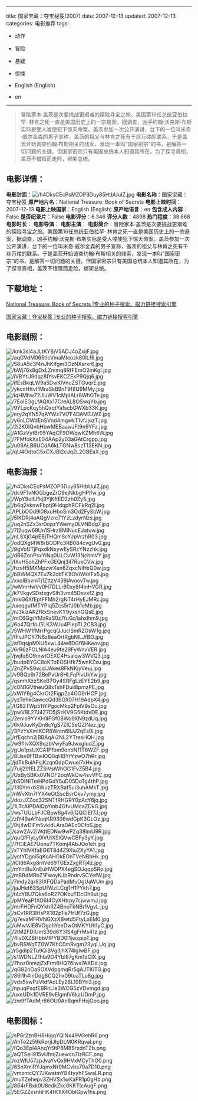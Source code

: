 
---
title: 国家宝藏：夺宝秘笈(2007)
date: 2007-12-13
updated: 2007-12-13
categories: 电影推荐
tags:
- 动作
- 冒险
- 悬疑
- 惊悚

- English (English)
- en
---


> 冒险家本·盖茨是次要挑战更艰难的探险寻宝之旅。美国第16任总统亚伯拉罕· 林肯之死一直是美国历史上的一宗悬案，据调查，凶手约翰·沃克斯·布斯实际是受人唆使犯下惊天命案。盖茨参加一次公开演讲，台下的一位叫米奇·威尔金森的男子宣称，盖茨的祖父与林肯之死有千丝万缕的联系。于是盖茨开始调查约翰·布斯相关的线索，发现一本叫“国家密宗”的书，是解答一切问题的关键。但国家密宗只有美国总统本人知道其所在，为了探寻真相，盖茨不惜铤而走险，绑架总统。

## **电影详情**：

**电影封面**：<img src="https://image.tmdb.org/t/p/w200/h4DksCEcPsMZOP3Duy85HtbUuIZ.jpg" alt="/h4DksCEcPsMZOP3Duy85HtbUuIZ.jpg" title="/h4DksCEcPsMZOP3Duy85HtbUuIZ.jpg">
**电影名称**：国家宝藏：夺宝秘笈
**原产地片名**：National Treasure: Book of Secrets
**电影上映时间**：2007-12-13
**电影上映国家**：English (English)
**原产地语言**：en
**包含成人内容**：False
**是否纪录片**：False
**电影评分**：6.346
**评分人数**：4898
**热门程度**：38.668
**电影时长**：
**电影导演**：
**电影主演**：
**电影简介**：冒险家本·盖茨是次要挑战更艰难的探险寻宝之旅。美国第16任总统亚伯拉罕· 林肯之死一直是美国历史上的一宗悬案，据调查，凶手约翰·沃克斯·布斯实际是受人唆使犯下惊天命案。盖茨参加一次公开演讲，台下的一位叫米奇·威尔金森的男子宣称，盖茨的祖父与林肯之死有千丝万缕的联系。于是盖茨开始调查约翰·布斯相关的线索，发现一本叫“国家密宗”的书，是解答一切问题的关键。但国家密宗只有美国总统本人知道其所在，为了探寻真相，盖茨不惜铤而走险，绑架总统。

## **下载地址**：
[National Treasure: Book of Secrets |专业的种子搜索、磁力链接搜索引擎](https://movie.amd794.com:2083/?search=National%20Treasure%3A%20Book%20of%20Secrets&ordering=&mode=match_phrase&page_size=10&page=1)

[国家宝藏：夺宝秘笈 |专业的种子搜索、磁力链接搜索引擎](https://movie.amd794.com:2083/?search=%E5%9B%BD%E5%AE%B6%E5%AE%9D%E8%97%8F%EF%BC%9A%E5%A4%BA%E5%AE%9D%E7%A7%98%E7%AC%88&ordering=&mode=match_phrase&page_size=10&page=1)
 

## **电影剧照**：
<img src="https://image.tmdb.org/t/p/original/knk3sl4aJLtKY8jV5ADJ4oZxijF.jpg" alt="/knk3sl4aJLtKY8jV5ADJ4oZxijF.jpg" title="/knk3sl4aJLtKY8jV5ADJ4oZxijF.jpg"><img src="https://image.tmdb.org/t/p/original/aqGVdM065tIcVmaMIeozk80lLf6.jpg" alt="/aqGVdM065tIcVmaMIeozk80lLf6.jpg" title="/aqGVdM065tIcVmaMIeozk80lLf6.jpg"><img src="https://image.tmdb.org/t/p/original/58uA5c3f4nJhKIfgm3OzNXsrxr6.jpg" alt="/58uA5c3f4nJhKIfgm3OzNXsrxr6.jpg" title="/58uA5c3f4nJhKIfgm3OzNXsrxr6.jpg"><img src="https://image.tmdb.org/t/p/original/bWj76x8gDxLZmmq8RfFEmO2mKgI.jpg" alt="/bWj76x8gDxLZmmq8RfFEmO2mKgI.jpg" title="/bWj76x8gDxLZmmq8RfFEmO2mKgI.jpg"><img src="https://image.tmdb.org/t/p/original/iVBYtU9dqz8IYsvEKCZEkP9Qjq6.jpg" alt="/iVBYtU9dqz8IYsvEKCZEkP9Qjq6.jpg" title="/iVBYtU9dqz8IYsvEKCZEkP9Qjq6.jpg"><img src="https://image.tmdb.org/t/p/original/ifEsBkqLW9a5DwKlVnuZSTGuqrE.jpg" alt="/ifEsBkqLW9a5DwKlVnuZSTGuqrE.jpg" title="/ifEsBkqLW9a5DwKlVnuZSTGuqrE.jpg"><img src="https://image.tmdb.org/t/p/original/ykcnHttvIfMraSkB9nT9f8U9MMy.jpg" alt="/ykcnHttvIfMraSkB9nT9f8U9MMy.jpg" title="/ykcnHttvIfMraSkB9nT9f8U9MMy.jpg"><img src="https://image.tmdb.org/t/p/original/iqHMhw72JluWV1cMpIALr8WhGTe.jpg" alt="/iqHMhw72JluWV1cMpIALr8WhGTe.jpg" title="/iqHMhw72JluWV1cMpIALr8WhGTe.jpg"><img src="https://image.tmdb.org/t/p/original/7EolEGgLfAQXx17CreAL8OSwqYb.jpg" alt="/7EolEGgLfAQXx17CreAL8OSwqYb.jpg" title="/7EolEGgLfAQXx17CreAL8OSwqYb.jpg"><img src="https://image.tmdb.org/t/p/original/9YLpcKqy5hQxqtYafscbGWXb33K.jpg" alt="/9YLpcKqy5hQxqtYafscbGWXb33K.jpg" title="/9YLpcKqy5hQxqtYafscbGWXb33K.jpg"><img src="https://image.tmdb.org/t/p/original/ery2qYN57qAYWz7Vi7F4DAM7JWZ.jpg" alt="/ery2qYN57qAYWz7Vi7F4DAM7JWZ.jpg" title="/ery2qYN57qAYWz7Vi7F4DAM7JWZ.jpg"><img src="https://image.tmdb.org/t/p/original/y6nLDWdEnSVnd4mgwkT1vfJjozT.jpg" alt="/y6nLDWdEnSVnd4mgwkT1vfJjozT.jpg" title="/y6nLDWdEnSVnd4mgwkT1vfJjozT.jpg"><img src="https://image.tmdb.org/t/p/original/2i2K0IQvbHbwMEBaawJFt9n9YFz.jpg" alt="/2i2K0IQvbHbwMEBaawJFt9n9YFz.jpg" title="/2i2K0IQvbHbwMEBaawJFt9n9YFz.jpg"><img src="https://image.tmdb.org/t/p/original/A1GzVytBr95YAqCF9OWqwKZMh6W.jpg" alt="/A1GzVytBr95YAqCF9OWqwKZMh6W.jpg" title="/A1GzVytBr95YAqCF9OWqwKZMh6W.jpg"><img src="https://image.tmdb.org/t/p/original/7FMfokXsE04AAp2y03aGAtCrgpp.jpg" alt="/7FMfokXsE04AAp2y03aGAtCrgpp.jpg" title="/7FMfokXsE04AAp2y03aGAtCrgpp.jpg"><img src="https://image.tmdb.org/t/p/original/u06ALB6UCdA6kLTGNw8szT13EKN.jpg" alt="/u06ALB6UCdA6kLTGNw8szT13EKN.jpg" title="/u06ALB6UCdA6kLTGNw8szT13EKN.jpg"><img src="https://image.tmdb.org/t/p/original/qU4OdtoC5xCXJBI2cJq2L2GBEaX.jpg" alt="/qU4OdtoC5xCXJBI2cJq2L2GBEaX.jpg" title="/qU4OdtoC5xCXJBI2cJq2L2GBEaX.jpg">

## **电影海报**：
<img src="https://image.tmdb.org/t/p/original/h4DksCEcPsMZOP3Duy85HtbUuIZ.jpg" alt="/h4DksCEcPsMZOP3Duy85HtbUuIZ.jpg" title="/h4DksCEcPsMZOP3Duy85HtbUuIZ.jpg"><img src="https://image.tmdb.org/t/p/original/dc9F1vNOGbgeZrO9ejNkbgHPlfw.jpg" alt="/dc9F1vNOGbgeZrO9ejNkbgHPlfw.jpg" title="/dc9F1vNOGbgeZrO9ejNkbgHPlfw.jpg"><img src="https://image.tmdb.org/t/p/original/WpY9uIfJfkj9YjKftED2zh0Zy5.jpg" alt="/WpY9uIfJfkj9YjKftED2zh0Zy5.jpg" title="/WpY9uIfJfkj9YjKftED2zh0Zy5.jpg"><img src="https://image.tmdb.org/t/p/original/b6q2vknwFbptj9HdqphROFkRq2l.jpg" alt="/b6q2vknwFbptj9HdqphROFkRq2l.jpg" title="/b6q2vknwFbptj9HdqphROFkRq2l.jpg"><img src="https://image.tmdb.org/t/p/original/tPLbOOd9l08xuHboSm3Od2FySbW.jpg" alt="/tPLbOOd9l08xuHboSm3Od2FySbW.jpg" title="/tPLbOOd9l08xuHboSm3Od2FySbW.jpg"><img src="https://image.tmdb.org/t/p/original/5lKDRj4aAQgVzrc71YzLzdyrNzs.jpg" alt="/5lKDRj4aAQgVzrc71YzLzdyrNzs.jpg" title="/5lKDRj4aAQgVzrc71YzLzdyrNzs.jpg"><img src="https://image.tmdb.org/t/p/original/uq2nSZx3sr0opzYWemyDLVNBdg7.jpg" alt="/uq2nSZx3sr0opzYWemyDLVNBdg7.jpg" title="/uq2nSZx3sr0opzYWemyDLVNBdg7.jpg"><img src="https://image.tmdb.org/t/p/original/7l2uqw69Un1SHrz8MiNucEJatuw.jpg" alt="/7l2uqw69Un1SHrz8MiNucEJatuw.jpg" title="/7l2uqw69Un1SHrz8MiNucEJatuw.jpg"><img src="https://image.tmdb.org/t/p/original/nLSXjG4pEBjTHQmScYJpVrzhR03.jpg" alt="/nLSXjG4pEBjTHQmScYJpVrzhR03.jpg" title="/nLSXjG4pEBjTHQmScYJpVrzhR03.jpg"><img src="https://image.tmdb.org/t/p/original/odQXgt4W8rBODPc3RB084cvgUv0.jpg" alt="/odQXgt4W8rBODPc3RB084cvgUv0.jpg" title="/odQXgt4W8rBODPc3RB084cvgUv0.jpg"><img src="https://image.tmdb.org/t/p/original/9gVoUTjFqxdkNxywEySRzYNzzhk.jpg" alt="/9gVoUTjFqxdkNxywEySRzYNzzhk.jpg" title="/9gVoUTjFqxdkNxywEySRzYNzzhk.jpg"><img src="https://image.tmdb.org/t/p/original/dB6ZonPsxYiNq0ULCvW13NchmVY.jpg" alt="/dB6ZonPsxYiNq0ULCvW13NchmVY.jpg" title="/dB6ZonPsxYiNq0ULCvW13NchmVY.jpg"><img src="https://image.tmdb.org/t/p/original/lXvH5ohZhPFxGEQnj3iI7RukCVw.jpg" alt="/lXvH5ohZhPFxGEQnj3iI7RukCVw.jpg" title="/lXvH5ohZhPFxGEQnj3iI7RukCVw.jpg"><img src="https://image.tmdb.org/t/p/original/hzsH5MXMpzvrXen6ZqxcNiHxQ0w.jpg" alt="/hzsH5MXMpzvrXen6ZqxcNiHxQ0w.jpg" title="/hzsH5MXMpzvrXen6ZqxcNiHxQ0w.jpg"><img src="https://image.tmdb.org/t/p/original/bBWMQX7Eu7k2cbTK1IOViWsYFx5.jpg" alt="/bBWMQX7Eu7k2cbTK1IOViWsYFx5.jpg" title="/bBWMQX7Eu7k2cbTK1IOViWsYFx5.jpg"><img src="https://image.tmdb.org/t/p/original/xxoIBbvmTj1ZttzV439jAvoovTw.jpg" alt="/xxoIBbvmTj1ZttzV439jAvoovTw.jpg" title="/xxoIBbvmTj1ZttzV439jAvoovTw.jpg"><img src="https://image.tmdb.org/t/p/original/wMmHwVv0H7DLLr90xy8f4inHVGR.jpg" alt="/wMmHwVv0H7DLLr90xy8f4inHVGR.jpg" title="/wMmHwVv0H7DLLr90xy8f4inHVGR.jpg"><img src="https://image.tmdb.org/t/p/original/k7VkgvSDstxgvSIh3vm45Dxvxf2.jpg" alt="/k7VkgvSDstxgvSIh3vm45Dxvxf2.jpg" title="/k7VkgvSDstxgvSIh3vm45Dxvxf2.jpg"><img src="https://image.tmdb.org/t/p/original/mkG6XfEptFFMh2rgNT4rHyEJMRc.jpg" alt="/mkG6XfEptFFMh2rgNT4rHyEJMRc.jpg" title="/mkG6XfEptFFMh2rgNT4rHyEJMRc.jpg"><img src="https://image.tmdb.org/t/p/original/uieqgufMTYPIq5Zcs5rfJ0b1eMb.jpg" alt="/uieqgufMTYPIq5Zcs5rfJ0b1eMb.jpg" title="/uieqgufMTYPIq5Zcs5rfJ0b1eMb.jpg"><img src="https://image.tmdb.org/t/p/original/rJ3klzARZfRxSnevKY9yxsnGQsE.jpg" alt="/rJ3klzARZfRxSnevKY9yxsnGQsE.jpg" title="/rJ3klzARZfRxSnevKY9yxsnGQsE.jpg"><img src="https://image.tmdb.org/t/p/original/mC6GgrYMzRaS0z7fuGq1ahxIhm9.jpg" alt="/mC6GgrYMzRaS0z7fuGq1ahxIhm9.jpg" title="/mC6GgrYMzRaS0z7fuGq1ahxIhm9.jpg"><img src="https://image.tmdb.org/t/p/original/6o47QrfoJ5LK3WJu4PIepTL2CB3.jpg" alt="/6o47QrfoJ5LK3WJu4PIepTL2CB3.jpg" title="/6o47QrfoJ5LK3WJu4PIepTL2CB3.jpg"><img src="https://image.tmdb.org/t/p/original/5WHW1fMrrPgcqQJuclSmRZOsW1g.jpg" alt="/5WHW1fMrrPgcqQJuclSmRZOsW1g.jpg" title="/5WHW1fMrrPgcqQJuclSmRZOsW1g.jpg"><img src="https://image.tmdb.org/t/p/original/fFvJPCY7N6z8eaOrtRgbNlLJfBO.jpg" alt="/fFvJPCY7N6z8eaOrtRgbNlLJfBO.jpg" title="/fFvJPCY7N6z8eaOrtRgbNlLJfBO.jpg"><img src="https://image.tmdb.org/t/p/original/af0qsjpMXU5xwL44w8DGf6HKeov.jpg" alt="/af0qsjpMXU5xwL44w8DGf6HKeov.jpg" title="/af0qsjpMXU5xwL44w8DGf6HKeov.jpg"><img src="https://image.tmdb.org/t/p/original/6rR6zFOLNlA4eu9fe29FyWnvVER.jpg" alt="/6rR6zFOLNlA4eu9fe29FyWnvVER.jpg" title="/6rR6zFOLNlA4eu9fe29FyWnvVER.jpg"><img src="https://image.tmdb.org/t/p/original/jwjfq6O9mwtOEXC4Hsaiqw3WVQ3.jpg" alt="/jwjfq6O9mwtOEXC4Hsaiqw3WVQ3.jpg" title="/jwjfq6O9mwtOEXC4Hsaiqw3WVQ3.jpg"><img src="https://image.tmdb.org/t/p/original/budpBYGC8oKToEOSHfk75wnKZxu.jpg" alt="/budpBYGC8oKToEOSHfk75wnKZxu.jpg" title="/budpBYGC8oKToEOSHfk75wnKZxu.jpg"><img src="https://image.tmdb.org/t/p/original/2nZPvS9wjqlJAkes8FkNKjyVeuj.jpg" alt="/2nZPvS9wjqlJAkes8FkNKjyVeuj.jpg" title="/2nZPvS9wjqlJAkes8FkNKjyVeuj.jpg"><img src="https://image.tmdb.org/t/p/original/v9BQp9r72BePvUr8HLFqPivUkYw.jpg" alt="/v9BQp9r72BePvUr8HLFqPivUkYw.jpg" title="/v9BQp9r72BePvUr8HLFqPivUkYw.jpg"><img src="https://image.tmdb.org/t/p/original/qsmhXzzSKeB7Oy4SRFgLzEYE2b9.jpg" alt="/qsmhXzzSKeB7Oy4SRFgLzEYE2b9.jpg" title="/qsmhXzzSKeB7Oy4SRFgLzEYE2b9.jpg"><img src="https://image.tmdb.org/t/p/original/c0N1GVtheuQ8xTshFDuil8pmzPE.jpg" alt="/c0N1GVtheuQ8xTshFDuil8pmzPE.jpg" title="/c0N1GVtheuQ8xTshFDuil8pmzPE.jpg"><img src="https://image.tmdb.org/t/p/original/xWlY6g4CkrOt2Figp2p4GG9rHCP.jpg" alt="/xWlY6g4CkrOt2Figp2p4GG9rHCP.jpg" title="/xWlY6g4CkrOt2Figp2p4GG9rHCP.jpg"><img src="https://image.tmdb.org/t/p/original/yzTehkGawccQd3bOX07H19AdpX4.jpg" alt="/yzTehkGawccQd3bOX07H19AdpX4.jpg" title="/yzTehkGawccQd3bOX07H19AdpX4.jpg"><img src="https://image.tmdb.org/t/p/original/tG82TWp51tYPgocMkp2FpiV9sOu.jpg" alt="/tG82TWp51tYPgocMkp2FpiV9sOu.jpg" title="/tG82TWp51tYPgocMkp2FpiV9sOu.jpg"><img src="https://image.tmdb.org/t/p/original/pwV8L27J4Z7D5jSzKV9G5KtdvDE.jpg" alt="/pwV8L27J4Z7D5jSzKV9G5KtdvDE.jpg" title="/pwV8L27J4Z7D5jSzKV9G5KtdvDE.jpg"><img src="https://image.tmdb.org/t/p/original/2enio9YYKH1IFGf08Wo9XN9zdUq.jpg" alt="/2enio9YYKH1IFGf08Wo9XN9zdUq.jpg" title="/2enio9YYKH1IFGf08Wo9XN9zdUq.jpg"><img src="https://image.tmdb.org/t/p/original/6k9JuvKyDn8cYgS7ZIC5eQZINez.jpg" alt="/6k9JuvKyDn8cYgS7ZIC5eQZINez.jpg" title="/6k9JuvKyDn8cYgS7ZIC5eQZINez.jpg"><img src="https://image.tmdb.org/t/p/original/3PzYsXmIKOR8Wrcn6lIJJ2qEs0I.jpg" alt="/3PzYsXmIKOR8Wrcn6lIJJ2qEs0I.jpg" title="/3PzYsXmIKOR8Wrcn6lIJJ2qEs0I.jpg"><img src="https://image.tmdb.org/t/p/original/rfEqchn2jBBAqAi2NL2YTresHQH.jpg" alt="/rfEqchn2jBBAqAi2NL2YTresHQH.jpg" title="/rfEqchn2jBBAqAi2NL2YTresHQH.jpg"><img src="https://image.tmdb.org/t/p/original/w9flIvXQX9qzbVwyFa9JwxgIudZ.jpg" alt="/w9flIvXQX9qzbVwyFa9JwxgIudZ.jpg" title="/w9flIvXQX9qzbVwyFa9JwxgIudZ.jpg"><img src="https://image.tmdb.org/t/p/original/gUo1psUXCA1Pfbm9onbNf1T8WZF.jpg" alt="/gUo1psUXCA1Pfbm9onbNf1T8WZF.jpg" title="/gUo1psUXCA1Pfbm9onbNf1T8WZF.jpg"><img src="https://image.tmdb.org/t/p/original/8Usv9fTBviIOQ0qHBYrYzwO7hRr.jpg" alt="/8Usv9fTBviIOQ0qHBYrYzwO7hRr.jpg" title="/8Usv9fTBviIOQ0qHBYrYzwO7hRr.jpg"><img src="https://image.tmdb.org/t/p/original/jdTkBuiAFsjKzqn0dpCwuei7xHv.jpg" alt="/jdTkBuiAFsjKzqn0dpCwuei7xHv.jpg" title="/jdTkBuiAFsjKzqn0dpCwuei7xHv.jpg"><img src="https://image.tmdb.org/t/p/original/7uij29fELZZSiVsiWhOG1FvZ5B4.jpg" alt="/7uij29fELZZSiVsiWhOG1FvZ5B4.jpg" title="/7uij29fELZZSiVsiWhOG1FvZ5B4.jpg"><img src="https://image.tmdb.org/t/p/original/UxBySBKx0VNOF2oqWkOw4svVFC.jpg" alt="/UxBySBKx0VNOF2oqWkOw4svVFC.jpg" title="/UxBySBKx0VNOF2oqWkOw4svVFC.jpg"><img src="https://image.tmdb.org/t/p/original/bSDlNITmHPdGdY5uD05DoTg4thP.jpg" alt="/bSDlNITmHPdGdY5uD05DoTg4thP.jpg" title="/bSDlNITmHPdGdY5uD05DoTg4thP.jpg"><img src="https://image.tmdb.org/t/p/original/130YmxbSWuzTRXBaf5ul3uhAMkT.jpg" alt="/130YmxbSWuzTRXBaf5ul3uhAMkT.jpg" title="/130YmxbSWuzTRXBaf5ul3uhAMkT.jpg"><img src="https://image.tmdb.org/t/p/original/nWvXtn7fYX4eOtSscBvrCkv7ymy.jpg" alt="/nWvXtn7fYX4eOtSscBvrCkv7ymy.jpg" title="/nWvXtn7fYX4eOtSscBvrCkv7ymy.jpg"><img src="https://image.tmdb.org/t/p/original/dozJZZod32SNTfRHGRY0pAcY6jq.jpg" alt="/dozJZZod32SNTfRHGRY0pAcY6jq.jpg" title="/dozJZZod32SNTfRHGRY0pAcY6jq.jpg"><img src="https://image.tmdb.org/t/p/original/1LTcAIPDAlQpYmb4GfvUMcaZDkG.jpg" alt="/1LTcAIPDAlQpYmb4GfvUMcaZDkG.jpg" title="/1LTcAIPDAlQpYmb4GfvUMcaZDkG.jpg"><img src="https://image.tmdb.org/t/p/original/wsTUULbFJCBpw6g4v6jQQCIEf7J.jpg" alt="/wsTUULbFJCBpw6g4v6jQQCIEf7J.jpg" title="/wsTUULbFJCBpw6g4v6jQQCIEf7J.jpg"><img src="https://image.tmdb.org/t/p/original/zlY49aAfNuqKR9306wdGpK3GLOz.jpg" alt="/zlY49aAfNuqKR9306wdGpK3GLOz.jpg" title="/zlY49aAfNuqKR9306wdGpK3GLOz.jpg"><img src="https://image.tmdb.org/t/p/original/9tj4wDiFm5vkidLAra0AEc0CfoS.jpg" alt="/9tj4wDiFm5vkidLAra0AEc0CfoS.jpg" title="/9tj4wDiFm5vkidLAra0AEc0CfoS.jpg"><img src="https://image.tmdb.org/t/p/original/sxw2Av2iWdtEDNw9wPZq38lmU9R.jpg" alt="/sxw2Av2iWdtEDNw9wPZq38lmU9R.jpg" title="/sxw2Av2iWdtEDNw9wPZq38lmU9R.jpg"><img src="https://image.tmdb.org/t/p/original/quQfFIyLy9lVUiXSlQVwCBFy3yY.jpg" alt="/quQfFIyLy9lVUiXSlQVwCBFy3yY.jpg" title="/quQfFIyLy9lVUiXSlQVwCBFy3yY.jpg"><img src="https://image.tmdb.org/t/p/original/7fCiEAE7Uonu7TKbmj4AbJOo1eh.jpg" alt="/7fCiEAE7Uonu7TKbmj4AbJOo1eh.jpg" title="/7fCiEAE7Uonu7TKbmj4AbJOo1eh.jpg"><img src="https://image.tmdb.org/t/p/original/xTYhIVKfaEO6T8d4Z9Xiu2XyYA1.jpg" alt="/xTYhIVKfaEO6T8d4Z9Xiu2XyYA1.jpg" title="/xTYhIVKfaEO6T8d4Z9Xiu2XyYA1.jpg"><img src="https://image.tmdb.org/t/p/original/yotYDgni5qKoAHGkEOnTVeNBbHk.jpg" alt="/yotYDgni5qKoAHGkEOnTVeNBbHk.jpg" title="/yotYDgni5qKoAHGkEOnTVeNBbHk.jpg"><img src="https://image.tmdb.org/t/p/original/iCld6Axg8rnVe69TGExZxgRTj4z.jpg" alt="/iCld6Axg8rnVe69TGExZxgRTj4z.jpg" title="/iCld6Axg8rnVe69TGExZxgRTj4z.jpg"><img src="https://image.tmdb.org/t/p/original/mYntBuXnEuHWDPX4egSOJqqpSRp.jpg" alt="/mYntBuXnEuHWDPX4egSOJqqpSRp.jpg" title="/mYntBuXnEuHWDPX4egSOJqqpSRp.jpg"><img src="https://image.tmdb.org/t/p/original/mBBdMRbZ1FwoyKJbRndrvSCYefW.jpg" alt="/mBBdMRbZ1FwoyKJbRndrvSCYefW.jpg" title="/mBBdMRbZ1FwoyKJbRndrvSCYefW.jpg"><img src="https://image.tmdb.org/t/p/original/7mdy2qr83IXFQDaPadMuOgUaWUm.jpg" alt="/7mdy2qr83IXFQDaPadMuOgUaWUm.jpg" title="/7mdy2qr83IXFQDaPadMuOgUaWUm.jpg"><img src="https://image.tmdb.org/t/p/original/jaJHet63SpUfWziLCqj1H1PYkh7.jpg" alt="/jaJHet63SpUfWziLCqj1H1PYkh7.jpg" title="/jaJHet63SpUfWziLCqj1H1PYkh7.jpg"><img src="https://image.tmdb.org/t/p/original/t4cY8U7Qks6oR27OKbuTDcOh9ul.jpg" alt="/t4cY8U7Qks6oR27OKbuTDcOh9ul.jpg" title="/t4cY8U7Qks6oR27OKbuTDcOh9ul.jpg"><img src="https://image.tmdb.org/t/p/original/pMYeaP1XO6I4CyXHtrpy7cjwwmJ.jpg" alt="/pMYeaP1XO6I4CyXHtrpy7cjwwmJ.jpg" title="/pMYeaP1XO6I4CyXHtrpy7cjwwmJ.jpg"><img src="https://image.tmdb.org/t/p/original/mrFHDFnQYkhRZ4BnoTkNBr1VgvL.jpg" alt="/mrFHDFnQYkhRZ4BnoTkNBr1VgvL.jpg" title="/mrFHDFnQYkhRZ4BnoTkNBr1VgvL.jpg"><img src="https://image.tmdb.org/t/p/original/sCv1RR3lHsPX182p1la7frUf7zG.jpg" alt="/sCv1RR3lHsPX182p1la7frUf7zG.jpg" title="/sCv1RR3lHsPX182p1la7frUf7zG.jpg"><img src="https://image.tmdb.org/t/p/original/g7evaMFRVNGXzXBwtd5FtyLxEM0.jpg" alt="/g7evaMFRVNGXzXBwtd5FtyLxEM0.jpg" title="/g7evaMFRVNGXzXBwtd5FtyLxEM0.jpg"><img src="https://image.tmdb.org/t/p/original/uMwVJE8VOgohYeeDwOtMKYUh1yC.jpg" alt="/uMwVJE8VOgohYeeDwOtMKYUh1yC.jpg" title="/uMwVJE8VOgohYeeDwOtMKYUh1yC.jpg"><img src="https://image.tmdb.org/t/p/original/2tM2FDIUmS39d6Y3lS4gFrMs41z.jpg" alt="/2tM2FDIUmS39d6Y3lS4gFrMs41z.jpg" title="/2tM2FDIUmS39d6Y3lS4gFrMs41z.jpg"><img src="https://image.tmdb.org/t/p/original/4Iv0XZBHbbVfPYBD0I1jwzpipT.jpg" alt="/4Iv0XZBHbbVfPYBD0I1jwzpipT.jpg" title="/4Iv0XZBHbbVfPYBD0I1jwzpipT.jpg"><img src="https://image.tmdb.org/t/p/original/bvBSWqTZ0W7KhC0mRvgm23yqLUq.jpg" alt="/bvBSWqTZ0W7KhC0mRvgm23yqLUq.jpg" title="/bvBSWqTZ0W7KhC0mRvgm23yqLUq.jpg"><img src="https://image.tmdb.org/t/p/original/r5gdIp2Tu9QiBVg3jhX74lgIwBF.jpg" alt="/r5gdIp2Tu9QiBVg3jhX74lgIwBF.jpg" title="/r5gdIp2Tu9QiBVg3jhX74lgIwBF.jpg"><img src="https://image.tmdb.org/t/p/original/s1WDNLZ1hIa9O4YbI87gKm1dClX.jpg" alt="/s1WDNLZ1hIa9O4YbI87gKm1dClX.jpg" title="/s1WDNLZ1hIa9O4YbI87gKm1dClX.jpg"><img src="https://image.tmdb.org/t/p/original/7hoz0nmzjZxFrm6HQ76lws7AXDd.jpg" alt="/7hoz0nmzjZxFrm6HQ76lws7AXDd.jpg" title="/7hoz0nmzjZxFrm6HQ76lws7AXDd.jpg"><img src="https://image.tmdb.org/t/p/original/qG82nOaSOXVdpgmqRr5gAJTKiTG.jpg" alt="/qG82nOaSOXVdpgmqRr5gAJTKiTG.jpg" title="/qG82nOaSOXVdpgmqRr5gAJTKiTG.jpg"><img src="https://image.tmdb.org/t/p/original/86I1h4InDdg8CQ2hx09toaTLu8g.jpg" alt="/86I1h4InDdg8CQ2hx09toaTLu8g.jpg" title="/86I1h4InDdg8CQ2hx09toaTLu8g.jpg"><img src="https://image.tmdb.org/t/p/original/vds5xwPzVtdfAcLEy26L19BYri3.jpg" alt="/vds5xwPzVtdfAcLEy26L19BYri3.jpg" title="/vds5xwPzVtdfAcLEy26L19BYri3.jpg"><img src="https://image.tmdb.org/t/p/original/npuqPsqfEBRnLle3WCG5zVDvmgd.jpg" alt="/npuqPsqfEBRnLle3WCG5zVDvmgd.jpg" title="/npuqPsqfEBRnLle3WCG5zVDvmgd.jpg"><img src="https://image.tmdb.org/t/p/original/uxeUDk1DVRE9vElgmIV6kaUDmP.jpg" alt="/uxeUDk1DVRE9vElgmIV6kaUDmP.jpg" title="/uxeUDk1DVRE9vElgmIV6kaUDmP.jpg"><img src="https://image.tmdb.org/t/p/original/zw9fTAdMjr66OU0An8qmFHcjGpo.jpg" alt="/zw9fTAdMjr66OU0An8qmFHcjGpo.jpg" title="/zw9fTAdMjr66OU0An8qmFHcjGpo.jpg">

## **电影图标**：
<img src="https://image.tmdb.org/t/p/original/sP6r2znBH6HigqYQINx49VGehR6.png" alt="/sP6r2znBH6HigqYQINx49VGehR6.png" title="/sP6r2znBH6HigqYQINx49VGehR6.png"><img src="https://image.tmdb.org/t/p/original/AhTo2z59kRprjlJIpDLM0KRqval.png" alt="/AhTo2z59kRprjlJIpDLM0KRqval.png" title="/AhTo2z59kRprjlJIpDLM0KRqval.png"><img src="https://image.tmdb.org/t/p/original/fQo3EpI4AnqYr9tP6M8SrxdnTZb.png" alt="/fQo3EpI4AnqYr9tP6M8SrxdnTZb.png" title="/fQo3EpI4AnqYr9tP6M8SrxdnTZb.png"><img src="https://image.tmdb.org/t/p/original/aQTSeli915vUfmjZuewcn7IzRCF.png" alt="/aQTSeli915vUfmjZuewcn7IzRCF.png" title="/aQTSeli915vUfmjZuewcn7IzRCF.png"><img src="https://image.tmdb.org/t/p/original/ozWIU57zpJvaYvQx9HVxMCyThO0.png" alt="/ozWIU57zpJvaYvQx9HVxMCyThO0.png" title="/ozWIU57zpJvaYvQx9HVxMCyThO0.png"><img src="https://image.tmdb.org/t/p/original/6SnXmiRYJqmxNr9MCvbs70a7D10.png" alt="/6SnXmiRYJqmxNr9MCvbs70a7D10.png" title="/6SnXmiRYJqmxNr9MCvbs70a7D10.png"><img src="https://image.tmdb.org/t/p/original/vmomcQY7JKwatmYB4tyyhFSwaLR.png" alt="/vmomcQY7JKwatmYB4tyyhFSwaLR.png" title="/vmomcQY7JKwatmYB4tyyhFSwaLR.png"><img src="https://image.tmdb.org/t/p/original/muTZehepv3ZHVSx1wKaFR1p0gHb.png" alt="/muTZehepv3ZHVSx1wKaFR1p0gHb.png" title="/muTZehepv3ZHVSx1wKaFR1p0gHb.png"><img src="https://image.tmdb.org/t/p/original/864rFBxk0U8edkZkc0KKTIcAugF.png" alt="/864rFBxk0U8edkZkc0KKTIcAugF.png" title="/864rFBxk0U8edkZkc0KKTIcAugF.png"><img src="https://image.tmdb.org/t/p/original/5EGZZxsnhHK4fK1lX4OblGpw1hs.png" alt="/5EGZZxsnhHK4fK1lX4OblGpw1hs.png" title="/5EGZZxsnhHK4fK1lX4OblGpw1hs.png">
